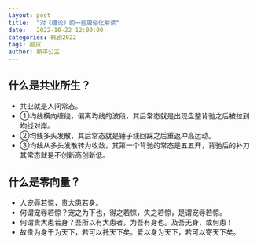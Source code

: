 ```yaml
---
layout: post
title:  "对《缠论》的一些庸俗化解读"
date:   2022-10-22 12:00:00
categories: 韩剧2022
tags: 期货
author: 躺平公主
---
```

## 什么是共业所生？
* 共业就是人间常态。
* ①均线横向缠绕，偏离均线的波段，其后常态就是出现盘整背驰之后被拉到均线对岸。
* ②均线多头发散，其后常态就是锤子线回踩之后重返冲高运动。
* ③均线从多头发散转为收敛，其第一个背驰的常态是五五开，背驰后的补刀其常态就是不创新高创新低。

## 什么是零向量？
* 人宠辱若惊，贵大患若身。
* 何谓宠辱若惊？宠之为下也，得之若惊，失之若惊，是谓宠辱若惊。
* 何谓贵大患若身？吾所以有大患者，为吾有身也。及吾无身，或何患！
* 故贵为身于为天下，若可以托天下矣。爱以身为天下，若可以寄天下矣。
